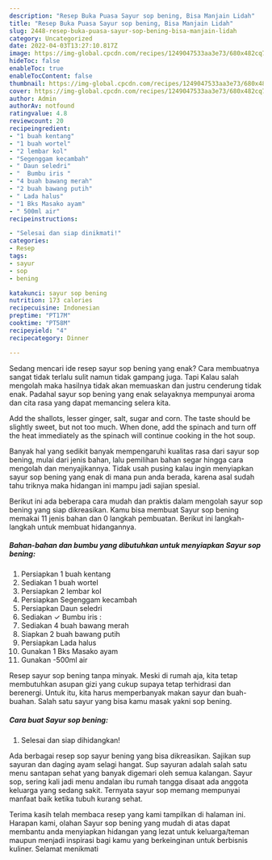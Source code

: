 ```yaml
---
description: "Resep Buka Puasa Sayur sop bening, Bisa Manjain Lidah"
title: "Resep Buka Puasa Sayur sop bening, Bisa Manjain Lidah"
slug: 2448-resep-buka-puasa-sayur-sop-bening-bisa-manjain-lidah
category: Uncategorized
date: 2022-04-03T13:27:10.817Z
image: https://img-global.cpcdn.com/recipes/1249047533aa3e73/680x482cq70/sayur-sop-bening-foto-resep-utama.jpg
hideToc: false
enableToc: true
enableTocContent: false
thumbnail: https://img-global.cpcdn.com/recipes/1249047533aa3e73/680x482cq70/sayur-sop-bening-foto-resep-utama.jpg
cover: https://img-global.cpcdn.com/recipes/1249047533aa3e73/680x482cq70/sayur-sop-bening-foto-resep-utama.jpg
author: Admin
authorAv: notfound
ratingvalue: 4.8
reviewcount: 20
recipeingredient:
- "1 buah kentang"
- "1 buah wortel"
- "2 lembar kol"
- "Segenggam kecambah"
- " Daun seledri"
- "  Bumbu iris "
- "4 buah bawang merah"
- "2 buah bawang putih"
- " Lada halus"
- "1 Bks Masako ayam"
- " 500ml air"
recipeinstructions:

- "Selesai dan siap dinikmati!"
categories:
- Resep
tags:
- sayur
- sop
- bening

katakunci: sayur sop bening 
nutrition: 173 calories
recipecuisine: Indonesian
preptime: "PT17M"
cooktime: "PT58M"
recipeyield: "4"
recipecategory: Dinner

---
```



Sedang mencari ide resep sayur sop bening yang enak? Cara membuatnya sangat tidak terlalu sulit namun tidak gampang juga. Tapi Kalau salah mengolah maka hasilnya tidak akan memuaskan dan justru cenderung tidak enak. Padahal sayur sop bening yang enak selayaknya mempunyai aroma dan cita rasa yang dapat memancing selera kita.


Add the shallots, lesser ginger, salt, sugar and corn. The taste should be slightly sweet, but not too much. When done, add the spinach and turn off the heat immediately as the spinach will continue cooking in the hot soup.

Banyak hal yang sedikit banyak mempengaruhi kualitas rasa dari sayur sop bening, mulai dari jenis bahan, lalu pemilihan bahan segar hingga cara mengolah dan menyajikannya. Tidak usah pusing kalau ingin menyiapkan sayur sop bening yang enak di mana pun anda berada, karena asal sudah tahu triknya maka hidangan ini mampu jadi sajian spesial.


Berikut ini ada beberapa cara mudah dan praktis dalam mengolah sayur sop bening yang siap dikreasikan. Kamu bisa membuat Sayur sop bening memakai 11 jenis bahan dan 0 langkah pembuatan. Berikut ini langkah-langkah untuk membuat hidangannya.

<!--inarticleads1-->

##### Bahan-bahan dan bumbu yang dibutuhkan untuk menyiapkan Sayur sop bening:

1. Persiapkan 1 buah kentang
1. Sediakan 1 buah wortel
1. Persiapkan 2 lembar kol
1. Persiapkan Segenggam kecambah
1. Persiapkan  Daun seledri
1. Sediakan  ✓ Bumbu iris :
1. Sediakan 4 buah bawang merah
1. Siapkan 2 buah bawang putih
1. Persiapkan  Lada halus
1. Gunakan 1 Bks Masako ayam
1. Gunakan  -500ml air


Resep sayur sop bening tanpa minyak. Meski di rumah aja, kita tetap membutuhkan asupan gizi yang cukup supaya tetap terhidrasi dan berenergi. Untuk itu, kita harus memperbanyak makan sayur dan buah-buahan. Salah satu sayur yang bisa kamu masak yakni sop bening. 

<!--inarticleads2-->

##### Cara buat Sayur sop bening:


1. Selesai dan siap dihidangkan!

Ada berbagai resep sop sayur bening yang bisa dikreasikan. Sajikan sup sayuran dan daging ayam selagi hangat. Sup sayuran adalah salah satu menu santapan sehat yang banyak digemari oleh semua kalangan. Sayur sop, sering kali jadi menu andalan ibu rumah tangga disaat ada anggota keluarga yang sedang sakit. Ternyata sayur sop memang mempunyai manfaat baik ketika tubuh kurang sehat. 

Terima kasih telah membaca resep yang kami tampilkan di halaman ini. Harapan kami, olahan Sayur sop bening yang mudah di atas dapat membantu anda menyiapkan hidangan yang lezat untuk keluarga/teman maupun menjadi inspirasi bagi kamu yang berkeinginan untuk berbisnis kuliner. Selamat menikmati
